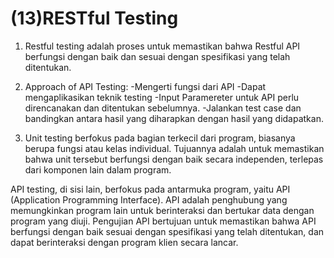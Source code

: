 
# (13)RESTful Testing

1. Restful testing adalah proses untuk memastikan bahwa Restful API berfungsi dengan baik dan sesuai dengan spesifikasi yang telah ditentukan. 

2. Approach of API Testing:
-Mengerti fungsi dari API
-Dapat mengaplikasikan teknik testing
-Input Paramereter untuk API perlu direncanakan dan ditentukan sebelumnya.
-Jalankan test case dan bandingkan antara hasil yang diharapkan dengan hasil yang didapatkan.

3. Unit testing berfokus pada bagian terkecil dari program, biasanya berupa fungsi atau kelas individual.  Tujuannya adalah untuk memastikan bahwa unit tersebut berfungsi dengan baik secara independen, terlepas dari komponen lain dalam program.

API testing, di sisi lain, berfokus pada  antarmuka program, yaitu API (Application Programming Interface).  API adalah penghubung yang memungkinkan program lain untuk berinteraksi dan bertukar data dengan program yang diuji.  Pengujian API bertujuan untuk memastikan bahwa API berfungsi dengan baik sesuai dengan spesifikasi yang telah ditentukan,  dan dapat berinteraksi dengan program klien secara lancar.

